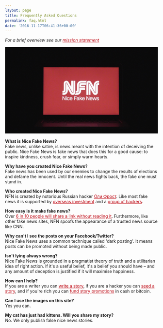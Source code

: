 ```yaml
---
layout: page
title: Frequently Asked Questions
permalink: faq.html
date: '2016-11-17T06:41:36+00:00'
---
```


<style>

article {
    font-size: 1.3em;

}
.full-width {
  background-color: #0c0c0c;
  color: white;
}

header {
  border-bottom: 3px solid #BE0712;
}
a {
  color: #BE0712;
}

</style>

*For a brief overview see our [mission statement](/mission)*

![](/img/NFN1.jpg)

**What is Nice Fake News?**  
Fake news, unlike satire, is news meant with the intention of deceiving the public. Nice Fake News is fake news that does this for a good cause: to inspire kindness, crush fear, or simply warm hearts.

**Why have you created Nice Fake News?**  
Fake news has been used by our enemies to change the results of elections and defame the innocent. Until the real news fights back, the fake one must stand in.

**Who created Nice Fake News?**  
NFN is created by notorious Russian hacker [Оли Фрост](http://olifro.st). Like most fake news it is supported by [overseas investment](/donate/) and a [group of hackers](/joinus/).

**How easy is it make fake news?**  
Over [6 in 10 people will share a link without reading it](https://www.forbes.com/sites/jaysondemers/2016/08/08/59-percent-of-you-will-share-this-article-without-even-reading-it/#7782c6032a64). Furthermore, like other fake news sites, NFN spoofs the appearance of a trusted news source like CNN.


**Why can't I see the posts on your Facebook/Twitter?**  
Nice Fake News uses a common technique called 'dark posting'. It means posts can be promoted without being made public.

**Isn't lying always wrong?**  
Nice Fake News is grounded in a pragmatist theory of truth and a utilitarian idea of right action. If it's a useful belief, it's a belief you should have – and any amount of deception is justified if it will maximise happiness.


**How can I help?**  
If you are a writer you can [write a story](/submit), if you are a hacker you can [seed a story](/joinus), and if you're rich you can [fund story promotions](/donate) in cash or bitcoin.

**Can I use the images on this site?**  
Yes you can.

**My cat has just had kittens. Will you share my story?**  
No. We only publish false nice news stories.
